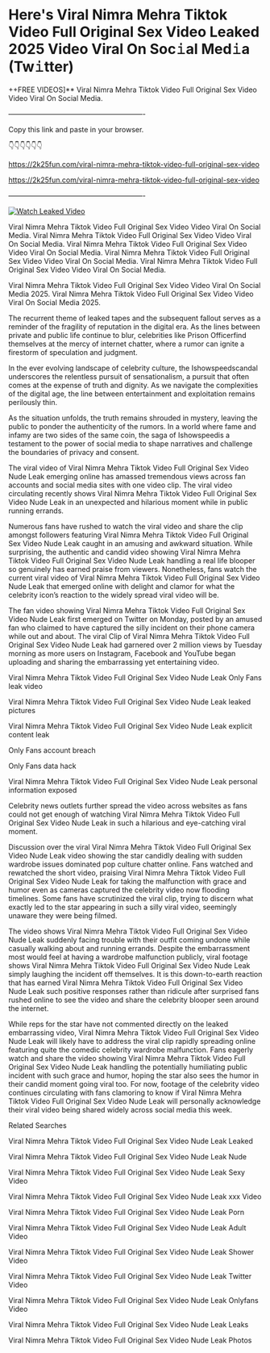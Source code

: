 # Here's Viral Nimra Mehra Tiktok Video Full Original Sex Video Leaked 2025 Video Viral On Soc𝚒al Med𝚒a (Tw𝚒tter)

++FREE VIDEOS]** Viral Nimra Mehra Tiktok Video Full Original Sex Video Video Viral On Social Media.

———————————————————-

Copy this link and paste in your browser.

👇👇👇👇👇👇

https://2k25fun.com/viral-nimra-mehra-tiktok-video-full-original-sex-video

https://2k25fun.com/viral-nimra-mehra-tiktok-video-full-original-sex-video

———————————————————-

[![Watch Leaked Video](https://miro.medium.com/v2/resize:fit:828/format:webp/1*cilzJN44JGOrTw9NJCrNHA.gif "Watch Leaked Video")](https://2k25fun.com/viral-nimra-mehra-tiktok-video-full-original-sex-video)

Viral Nimra Mehra Tiktok Video Full Original Sex Video Video Viral On Social Media. Viral Nimra Mehra Tiktok Video Full Original Sex Video Video Viral On Social Media. Viral Nimra Mehra Tiktok Video Full Original Sex Video Video Viral On Social Media. Viral Nimra Mehra Tiktok Video Full Original Sex Video Video Viral On Social Media. Viral Nimra Mehra Tiktok Video Full Original Sex Video Video Viral On Social Media.

Viral Nimra Mehra Tiktok Video Full Original Sex Video Video Viral On Social Media 2025. Viral Nimra Mehra Tiktok Video Full Original Sex Video Video Viral On Social Media 2025.

The recurrent theme of leaked tapes and the subsequent fallout serves as a reminder of the fragility of reputation in the digital era. As the lines between private and public life continue to blur, celebrities like Prison Officerfind themselves at the mercy of internet chatter, where a rumor can ignite a firestorm of speculation and judgment.

In the ever evolving landscape of celebrity culture, the Ishowspeedscandal underscores the relentless pursuit of sensationalism, a pursuit that often comes at the expense of truth and dignity. As we navigate the complexities of the digital age, the line between entertainment and exploitation remains perilously thin.

As the situation unfolds, the truth remains shrouded in mystery, leaving the public to ponder the authenticity of the rumors. In a world where fame and infamy are two sides of the same coin, the saga of Ishowspeedis a testament to the power of social media to shape narratives and challenge the boundaries of privacy and consent.

The viral video of Viral Nimra Mehra Tiktok Video Full Original Sex Video Nude Leak emerging online has amassed tremendous views across fan accounts and social media sites with one video clip. The viral video circulating recently shows Viral Nimra Mehra Tiktok Video Full Original Sex Video Nude Leak in an unexpected and hilarious moment while in public running errands.

Numerous fans have rushed to watch the viral video and share the clip amongst followers featuring Viral Nimra Mehra Tiktok Video Full Original Sex Video Nude Leak caught in an amusing and awkward situation. While surprising, the authentic and candid video showing Viral Nimra Mehra Tiktok Video Full Original Sex Video Nude Leak handling a real life blooper so genuinely has earned praise from viewers. Nonetheless, fans watch the current viral video of Viral Nimra Mehra Tiktok Video Full Original Sex Video Nude Leak that emerged online with delight and clamor for what the celebrity icon’s reaction to the widely spread viral video will be.

The fan video showing Viral Nimra Mehra Tiktok Video Full Original Sex Video Nude Leak first emerged on Twitter on Monday, posted by an amused fan who claimed to have captured the silly incident on their phone camera while out and about. The viral Clip of Viral Nimra Mehra Tiktok Video Full Original Sex Video Nude Leak had garnered over 2 million views by Tuesday morning as more users on Instagram, Facebook and YouTube began uploading and sharing the embarrassing yet entertaining video.

Viral Nimra Mehra Tiktok Video Full Original Sex Video Nude Leak Only Fans leak video

Viral Nimra Mehra Tiktok Video Full Original Sex Video Nude Leak leaked pictures

Viral Nimra Mehra Tiktok Video Full Original Sex Video Nude Leak explicit content leak

Only Fans account breach

Only Fans data hack

Viral Nimra Mehra Tiktok Video Full Original Sex Video Nude Leak personal information exposed

Celebrity news outlets further spread the video across websites as fans could not get enough of watching Viral Nimra Mehra Tiktok Video Full Original Sex Video Nude Leak in such a hilarious and eye-catching viral moment.

Discussion over the viral Viral Nimra Mehra Tiktok Video Full Original Sex Video Nude Leak video showing the star candidly dealing with sudden wardrobe issues dominated pop culture chatter online. Fans watched and rewatched the short video, praising Viral Nimra Mehra Tiktok Video Full Original Sex Video Nude Leak for taking the malfunction with grace and humor even as cameras captured the celebrity video now flooding timelines. Some fans have scrutinized the viral clip, trying to discern what exactly led to the star appearing in such a silly viral video, seemingly unaware they were being filmed.

The video shows Viral Nimra Mehra Tiktok Video Full Original Sex Video Nude Leak suddenly facing trouble with their outfit coming undone while casually walking about and running errands. Despite the embarrassment most would feel at having a wardrobe malfunction publicly, viral footage shows Viral Nimra Mehra Tiktok Video Full Original Sex Video Nude Leak simply laughing the incident off themselves. It is this down-to-earth reaction that has earned Viral Nimra Mehra Tiktok Video Full Original Sex Video Nude Leak such positive responses rather than ridicule after surprised fans rushed online to see the video and share the celebrity blooper seen around the internet.

While reps for the star have not commented directly on the leaked embarrassing video, Viral Nimra Mehra Tiktok Video Full Original Sex Video Nude Leak will likely have to address the viral clip rapidly spreading online featuring quite the comedic celebrity wardrobe malfunction. Fans eagerly watch and share the video showing Viral Nimra Mehra Tiktok Video Full Original Sex Video Nude Leak handling the potentially humiliating public incident with such grace and humor, hoping the star also sees the humor in their candid moment going viral too. For now, footage of the celebrity video continues circulating with fans clamoring to know if Viral Nimra Mehra Tiktok Video Full Original Sex Video Nude Leak will personally acknowledge their viral video being shared widely across social media this week.

Related Searches

Viral Nimra Mehra Tiktok Video Full Original Sex Video Nude Leak Leaked

Viral Nimra Mehra Tiktok Video Full Original Sex Video Nude Leak Nude

Viral Nimra Mehra Tiktok Video Full Original Sex Video Nude Leak Sexy Video

Viral Nimra Mehra Tiktok Video Full Original Sex Video Nude Leak xxx Video

Viral Nimra Mehra Tiktok Video Full Original Sex Video Nude Leak Porn

Viral Nimra Mehra Tiktok Video Full Original Sex Video Nude Leak Adult Video

Viral Nimra Mehra Tiktok Video Full Original Sex Video Nude Leak Shower Video

Viral Nimra Mehra Tiktok Video Full Original Sex Video Nude Leak Twitter Video

Viral Nimra Mehra Tiktok Video Full Original Sex Video Nude Leak Onlyfans Video

Viral Nimra Mehra Tiktok Video Full Original Sex Video Nude Leak Leaks

Viral Nimra Mehra Tiktok Video Full Original Sex Video Nude Leak Photos